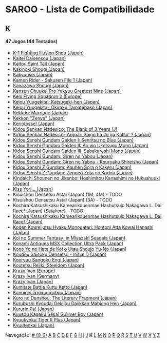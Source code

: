 # SAROO - Lista de Compatibilidade

## K

#### 47 Jogos (44 Testados)

- [K-1 Fighting Illusion Shou (Japan)](../../../Regions/Retails/Japan/T-26102G/01/README.md)
- [Kaitei Daisensou (Japan)](../../../Regions/Retails/Japan/T-15006G/01/README.md)
- [Kaitou Saint Tail (Japan)](../../../Regions/Retails/Japan/T-28201G/01/README.md)
- [Kakinoki Shougi (Japan)](../../../Regions/Retails/Japan/T-2104G/01/README.md)
- [Kakyuusei (Japan)](../../../Regions/Retails/Japan/T-28002G/01/README.md)
- [Kamen Rider - Sakusen File 1 (Japan)](../../../Regions/Retails/Japan/T-14101G/01/README.md)
- [Kanazawa Shougi (Japan)](../../../Regions/Retails/Japan/T-16505G/01/README.md)
- [Kanzen Chuukei Pro Yakyuu Greatest Nine (Japan)](../../../Regions/Retails/Japan/GS-9017/01/README.md)
- [Keio Flying Squadron 2 (Europe)](../../../Regions/Retails/Europe/T-6008H-50/01/README.md)
- [Keiou Yuugekitai: Katsugeki-hen (Japan)](../../../Regions/Retails/Japan/T-6003G/01/README.md)
- [Keiou Yuugekitai: Okiraku Tamatebako (Japan)](../../../Regions/Retails/Japan/610-6321-0/01/README.md)
- [Kekkon: Marriage (Japan)](../../../Regions/Retails/Japan/T-10501G/01/README.md)
- [Kekkon "Zenya" (Japan)](../../../Regions/Retails/Japan/T-10502G/01/README.md)
- [Keriotosse! (Japan)](../../../Regions/Retails/Japan/T-30306G/01/README.md)
- [Kidou Senkan Nadesico: The Blank of 3 Years (J)](../../../Regions/Retails/Japan/GS-9195/01/README.md)
- [Kidou Senkan Nadesico: Yappari Saigo ha 'Ai ga Katsu' ? (Japan)](../../../Regions/Retails/Japan/GS-9142/01/README.md)
- [Kidou Senshi Gundam Gaiden I: Senritsu no Blue (Japan)](../../../Regions/Retails/Japan/T-13306G/01/README.md)
- [Kidou Senshi Gundam Gaiden II: Ao wo Uketsugu Mono (Japan)](../../../Regions/Retails/Japan/T-13309G/01/README.md)
- [Kidou Senshi Gundam Gaiden III: Sabakareshi Mono (Japan)](../../../Regions/Retails/Japan/T-13312G/01/README.md)
- [Kidou Senshi Gundam: Giren no Yabou (Japan)](../../../Regions/Retails/Japan/T-13327G/01/README.md)
- [Kidou Senshi Gundam: Giren no Yabou - Kouryaku Shireisho (Japan)](../../../Regions/Retails/Japan/T-13333G/01/README.md)
- [Kidou Senshi Z Gundam: Kouhen Sora o Kakeru (Japan)](../../../Regions/Retails/Japan/T-13320G/01/README.md)
- [Kidou Senshi Z Gundam: Zenpen Zeta no Kodou (Japan)](../../../Regions/Retails/Japan/T-13315G/01/README.md)
- [Kindaichi Shounen no Jikenbo: Hoshimitou Kanashimi no Hukushuuki (Japan)](../../../Regions/Retails/Japan/T-14315G/01/README.md)
- [Kiss Yori... (Japan)](../../../Regions/Retails/Japan/T-19724G/01/README.md)
- Kisuishou Densetsu Astal (Japan) (1M, 4M) - TODO
- Kisuishou Densetsu Astal (Japan) (3A) - TODO
- Kochira Katsushikaku Kamearikouenmae Hashutsujo Nakagawa L. Dai Race! (Japan) (Satakore) - TODO
- [Kochira Katsushikaku Kamearikouenmae Hashutsujo Nakagawa L. Dai Race! (Japan)](../../../Regions/Retails/Japan/T-13319G/01/README.md)
- [Koden Koureijutsu Hyaku Monogatari: Hontoni Atta Kowai Hanashi (Japan)](../../../Regions/Retails/Japan/T-14312G/01/README.md)
- [Koi no Summer Fantasy: in Miyazaki Seagaia (Japan)](../../../Regions/Retails/Japan/T-23407G/01/README.md)
- [Konami Antiques MSX Collection Ultra Pack (Japan)](../../../Regions/Retails/Japan/T-9530G/01/README.md)
- [Kono Yo no Hate de Koi o Utau Shoujo Yu-No (Japan)](../../../Regions/Retails/Japan/T-28004G/01/README.md)
- [Koudou Saisoku Densetsu - Initial D (Japan)](../../../Regions/Retails/Japan/T-25503G/01/README.md)
- [Kouryuu Sangoku Engi (Japan)](../../../Regions/Retails/Japan/T-26104G/01/README.md)
- [Koutetsu Reiiki: Steeldom (Japan)](../../../Regions/Retails/Japan/T-1805G/01/README.md)
- [Krazy Ivan (Europe)](../../../Regions/Retails/Europe/T-11305H/01/README.md)
- [Krazy Ivan (Germany)](../../../Regions/Retails/Germany/T-11305H/01/README.md)
- [Krazy Ivan (Japan)](../../../Regions/Retails/Japan/T-18605G/01/README.md)
- [Kumitate Battle Kuttu Ketto (Japan)](../../../Regions/Retails/Japan/T-1813G/01/README.md)
- [Kunoichi Torimonochou (Japan)](../../../Regions/Retails/Japan/T-6803G/01/README.md)
- [Kuro no Danshou: The Literary Fragment (Japan)](../../../Regions/Retails/Japan/T-21203G/01/README.md)
- [Kurubushi Kyoudai Gekijou Daiikkan Mahjong Hen (Japan)](../../../Regions/Retails/Japan/T-21803G/01/README.md)
- [Kururin Pa! (Japan)](../../../Regions/Retails/Japan/T-24201G/01/README.md)
- [Kuusou Kagaku Sekai Gulliver Boy (Japan)](../../../Regions/Retails/Japan/T-14303G/01/README.md)
- [Kyuukyoku Tiger II Plus (Japan)](../../../Regions/Retails/Japan/T-18715G/01/README.md)
- [Kyuutenkai (Japan)](../../../Regions/Retails/Japan/T-1801G/01/README.md)

Navegação:
[# (0-9)](./09.md) [A](./A.md) [B](./B.md) [C](./C.md) [D](./D.md) [E](./E.md) [F](./F.md) [G](./G.md) [H](./H.md) [I](./I.md) [J](./J.md) **K** [L](./L.md) [M](./M.md) [N](./N.md) [O](./O.md) [P](./P.md) [Q](./Q.md) [R](./R.md) [S](./S.md) [T](./T.md) [U](./U.md) [V](./V.md) [W](./W.md) [X](./X.md) [Y](./Y.md) [Z](./Z.md)
